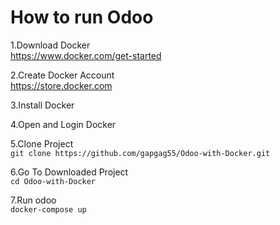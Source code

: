 # How to run Odoo

1.Download Docker\
https://www.docker.com/get-started

2.Create Docker Account\
https://store.docker.com

3.Install Docker

4.Open and Login Docker

5.Clone Project\
```git clone https://github.com/gapgag55/Odoo-with-Docker.git```

6.Go To Downloaded Project\
```cd Odoo-with-Docker```

7.Run odoo\
```docker-compose up ```

